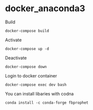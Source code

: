 # docker_anaconda3
Build
```
docker-compose build
```

Activate
```
docker-compose up -d
```

Deactivate
```
docker-compose down
```

Login to docker container
```
docker-compose exec dev bash
```
You can install libaries with codna
```
conda install -c conda-forge fbprophet
```
